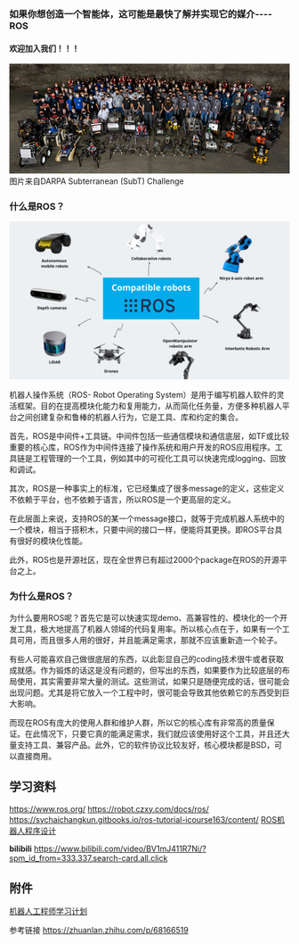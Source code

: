 ### 如果你想创造一个智能体，这可能是最快了解并实现它的媒介----ROS


#### 欢迎加入我们！！！
![Alt](./../Fig/image-3.png)
图片来自DARPA Subterranean (SubT) Challenge


### 什么是ROS？
![Alt text](./../Fig/image-4.png)

机器人操作系统（ROS- Robot Operating System）是用于编写机器人软件的灵活框架。目的在提高模块化能力和复用能力，从而简化任务量，方便多种机器人平台之间创建复杂和鲁棒的机器人行为，它是工具、库和约定的集合。

首先，ROS是中间件+工具链。中间件包括一些通信模块和通信底层，如TF或比较重要的核心库，ROS作为中间件连接了操作系统和用户开发的ROS应用程序。工具链是工程管理的一个工具，例如其中的可视化工具可以快速完成logging、回放和调试。

其次，ROS是一种事实上的标准，它已经集成了很多message的定义，这些定义不依赖于平台，也不依赖于语言，所以ROS是一个更高层的定义。

在此层面上来说，支持ROS的某一个message接口，就等于完成机器人系统中的一个模块，相当于搭积木，只要中间的接口一样，便能将其更换。即ROS平台具有很好的模块化性能。

此外，ROS也是开源社区，现在全世界已有超过2000个package在ROS的开源平台之上。



### 为什么是ROS？

为什么要用ROS呢？首先它是可以快速实现demo、高兼容性的、模块化的一个开发工具，极大地提高了机器人领域的代码复用率。所以核心点在于，如果有一个工具可用，而且很多人用的很好，并且能满足需求，那就不应该重新造一个轮子。

有些人可能喜欢自己做很底层的东西，以此彰显自己的coding技术很牛或者获取成就感。作为锻炼的话这是没有问题的，但写出的东西，如果要作为比较底层的布局使用，其实需要非常大量的测试。这些测试，如果只是随便完成的话，很可能会出现问题。尤其是将它放入一个工程中时，很可能会导致其他依赖它的东西受到巨大影响。

而现在ROS有庞大的使用人群和维护人群，所以它的核心库有非常高的质量保证。在此情况下，只要它真的能满足需求，我们就应该使用好这个工具，并且还大量支持工具、兼容产品。此外，它的软件协议比较友好，核心模块都是BSD，可以直接商用。


## 学习资料
https://www.ros.org/
https://robot.czxy.com/docs/ros/
https://sychaichangkun.gitbooks.io/ros-tutorial-icourse163/content/
[ROS机器人程序设计](./ROS机器人程序设计（原书第2版）.pdf)

**bilibili**
https://www.bilibili.com/video/BV1mJ411R7Ni/?spm_id_from=333.337.search-card.all.click


## 附件

[机器人工程师学习计划](./机器人工程师学习计划%20-%20知乎专栏.pdf)

参考链接
https://zhuanlan.zhihu.com/p/68166519